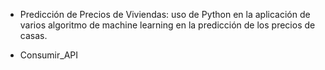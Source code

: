 + Predicción de Precios de Viviendas: uso de Python en la aplicación de varios algoritmo de machine learning en la predicción de los precios de casas.

+ Consumir_API 
